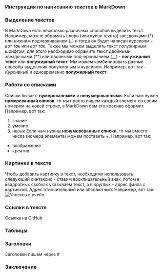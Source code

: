 ### Инструкция по написанию текстов в MarkDown
### Выделение текстов
В MarkDown есть несколько различных способов выделить текст. Например, можно обрамить слово (или кусок текста) звездочками (*) или нижним подчеркиванием (_) и тогда он будет написан курсивом - *вот так* или _вот так_.
Также мы можем выделить текст полужирным шрифтом, для этого необходимо обрамить текст двойными звездочками (**) или двойными подчеркиванием (__) - **полужирный текст** или __полужирный текст__.
Мы можем комбинировать разные способы выделения полужирным и курсивом. Например, вот так - *Курсивный* и одновременно **полужирный текст**.
### Работа со списками
Списки бывают **нумерованными** и __ненумерованными__. Если нам нужен **нумерованный список**, то мы просто пишем каждый элемент со своим номером на новой строке, а MarkDown сам его красиво оформит. Например, вот так:
1. знание
2. умение
3. навык
Если нам нужны __ненумерованные списки__, то мы вместо числа (номера элемента) можем поставить +. Например, вот так:
+ воображение
+ креатив
### Картинки в тексте
Чтобы добавить картинку в текст, необходимо использовать следующий синтаксис - ставим восклицательный знак, потом в квадратных скобках указываем текст, а в круглых - адрес файла с картинкой. Адрес относительный или абсолютный. Например, вот так: ![Успехов в учебе](https://user-images.githubusercontent.com/121111894/208708978-be4f57db-17aa-466f-a8d9-f92103b9a4c1.png)
### Ссылки в тексте
Ссылка на [GitHub](https://github.com)
### Таблицы
### Заголовки
Заголовки пишем через #
### Заключение

